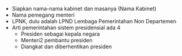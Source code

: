 - Siapkan nama-nama kabinet dan masanya (Nama Kabinet)
- Nama pemegang menteri
- LPNK, dulu adalah LPND Lembaga Pemerintahan Non Departemen
- Arti pemerintahan sistem presidensial ada 4
  - Presiden sebagai kepala negara
  - Menteri2 pembantu presiden
  - Diangkat dan diberhentikan presiden